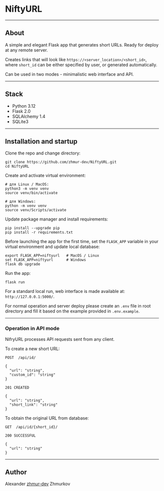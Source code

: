 # NiftyURL

---

## About

A simple and elegant Flask app that generates short URLs. Ready for deploy at any remote server.

Creates links that will look like ``https://<server_location>/<short_id>``, where `short_id` can be either specified by user, or generated automatically.

Can be used in two modes - minimalistic web interface and API.

---

## Stack

* Python 3.12
* Flask 2.0
* SQLAlchemy 1.4
* SQLite3

---

## Installation and startup

Clone the repo and change directory:

```
git clone https://github.com/zhmur-dev/NiftyURL.git
cd NiftyURL
```

Create and activate virtual environment:

```
# для Linux / MacOS:
python3 -m venv venv
source venv/bin/activate

# для Windows:
python -m venv venv
source venv/Scripts/activate
```

Update package manager and install requirements:

```
pip install --upgrade pip
pip install -r requirements.txt
```

Before launching the app for the first time, set the `FLASK_APP` variable in your virtual environment and update local database:

```
export FLASK_APP=niftyurl   # MacOS / Linux
set FLASK_APP=niftyurl      # Windows
flask db upgrade
```

Run the app:

```
flask run
```

For a standard local run, web interface is made available at: `http://127.0.0.1:5000/`.

For normal operation and server deploy please create an `.env` file in root directory and fill it based on the example provided in  `.env.example`.

---

### Operation in API mode

NifryURL processes API requests sent from any client.

To create a new short URL:
```
POST  /api/id/

{
  "url": "string",
  "custom_id": "string"
}
```
```
201 CREATED

{
  "url": "string",
  "short_link": "string"
}
```

To obtain the original URL from database:
```
GET  /api/id/{short_id}/
```
```
200 SUCCESSFUL

{
  "url": "string"
}
```

---

## Author
Alexander [zhmur-dev](https://github.com/zhmur-dev) Zhmurkov

